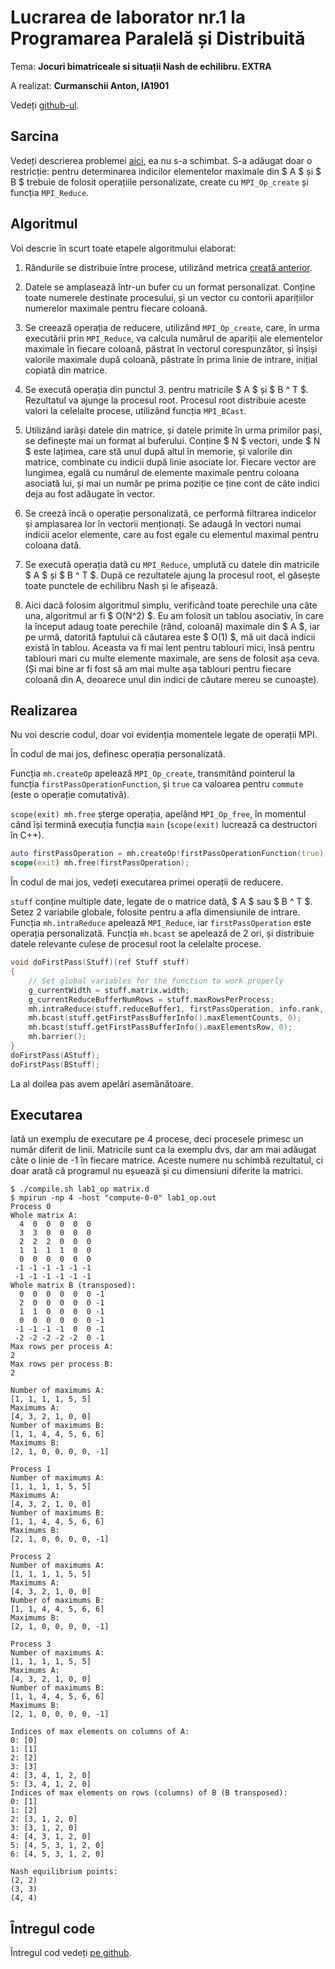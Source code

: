# Lucrarea de laborator nr.1 la Programarea Paralelă și Distribuită

Tema: **Jocuri bimatriceale si situații Nash de echilibru. EXTRA**

A realizat: **Curmanschii Anton, IA1901**

Vedeți [github-ul](https://github.com/AntonC9018/uni_parallel).


## Sarcina

Vedeți descrierea problemei [aici](https://github.com/AntonC9018/uni_parallel/blob/master/doc/Curmanschii_Anton_Laborator_1.md), ea nu s-a schimbat. 
S-a adăugat doar o restricție: pentru determinarea indicilor elementelor maximale din $ A $ și $ B $ trebuie de folosit operațiile personalizate, create cu `MPI_Op_create` și funcția `MPI_Reduce`.

## Algoritmul

Voi descrie în scurt toate etapele algoritmului elaborat:

1. Rândurile se distribuie între procese, utilizând metrica [creată anterior](https://github.com/AntonC9018/uni_parallel/blob/master/doc/Curmanschii_Anton_Laborator_1.md#matricea-de-orice-dimensiune-toate-maximuri).

2. Datele se amplasează într-un bufer cu un format personalizat. 
   Conține toate numerele destinate procesului, și un vector cu contorii aparițiilor numerelor maximale pentru fiecare coloană.

3. Se creează operația de reducere, utilizând `MPI_Op_create`, care, în urma executării prin `MPI_Reduce`, va calcula numărul 
   de apariții ale elementelor maximale în fiecare coloană, păstrat în vectorul corespunzător, și înșiși valorile maximale după coloană, păstrate în prima linie de intrare, inițial copiată din matrice. 

4. Se execută operația din punctul 3. pentru matricile $ A $ și $ B ^ T $. 
   Rezultatul va ajunge la procesul root.
   Procesul root distribuie aceste valori la celelalte procese, utilizând funcția `MPI_BCast`.

5. Utilizând iarăși datele din matrice, și datele primite în urma primilor pași, se definește mai un format al buferului.
   Conține $ N $ vectori, unde $ N $ este lațimea, care stă unul după altul în memorie, și valorile din matrice, combinate cu indicii după linie asociate lor. 
   Fiecare vector are lungimea, egală cu numărul de elemente maximale pentru coloana asociată lui, și mai un număr pe prima poziție ce ține cont de câte indici deja au fost adăugate în vector.

6. Se creeză încă o operație personalizată, ce performă filtrarea indicelor și amplasarea lor în vectorii menționați.
   Se adaugă în vectori numai indicii acelor elemente, care au fost egale cu elementul maximal pentru coloana dată.

7. Se execută operația dată cu `MPI_Reduce`, umplută cu datele din matricile $ A $ și $ B ^ T $.
   După ce rezultatele ajung la procesul root, el găsește toate punctele de echilibru Nash și le afișează.

8. Aici dacă folosim algoritmul simplu, verificând toate perechile una câte una, algoritmul ar fi $ O(N^2) $.
   Eu am folosit un tablou asociativ, în care la început adaug toate perechile (rând, coloană) maximale din $ A $,
   iar pe urmă, datorită faptului că căutarea este $ O(1) $, mă uit dacă indicii există în tablou.
   Aceasta va fi mai lent pentru tablouri mici, însă pentru tablouri mari cu multe elemente maximale, are sens de folosit așa ceva.
   (Și mai bine ar fi fost să am mai multe așa tablouri pentru fiecare coloană din A, deoarece unul din indici de căutare mereu se cunoaște).


## Realizarea

Nu voi descrie codul, doar voi evidenția momentele legate de operații MPI.

În codul de mai jos, definesc operația personalizată.

Funcția `mh.createOp` apelează `MPI_Op_create`, transmitând pointerul la funcția `firstPassOperationFunction`, și `true` ca valoarea pentru `commute` (este o operație comutativă).

`scope(exit) mh.free` șterge operația, apelând `MPI_Op_free`, în momentul când își termină execuția funcția `main` (`scope(exit)` lucrează ca destructori în C++).

```d
auto firstPassOperation = mh.createOp!firstPassOperationFunction(true);
scope(exit) mh.free(firstPassOperation);
```

În codul de mai jos, vedeți executarea primei operații de reducere. 

`stuff` conține multiple date, legate de o matrice dată, $ A $ sau $ B ^ T $.
Setez 2 variabile globale, folosite pentru a afla dimensiunile de intrare.
Funcția `mh.intraReduce` apelează `MPI_Reduce`, iar `firstPassOperation` este operația personalizată.
Funcția `mh.bcast` se apelează de 2 ori, și distribuie datele relevante culese de procesul root la celelalte procese.

```d
void doFirstPass(Stuff)(ref Stuff stuff)
{
    // Set global variables for the function to work properly
    g_currentWidth = stuff.matrix.width;
    g_currentReduceBufferNumRows = stuff.maxRowsPerProcess;
    mh.intraReduce(stuff.reduceBuffer1, firstPassOperation, info.rank, 0);
    mh.bcast(stuff.getFirstPassBufferInfo().maxElementCounts, 0);
    mh.bcast(stuff.getFirstPassBufferInfo().maxElementsRow, 0);
    mh.barrier();
}
doFirstPass(AStuff);
doFirstPass(BStuff);
```

La al doilea pas avem apelări asemănătoare.


## Executarea

Iată un exemplu de executare pe 4 procese, deci procesele primesc un număr diferit de linii.
Matricile sunt ca la exemplu dvs, dar am mai adăugat câte o linie de -1 în fiecare matrice. Aceste numere nu schimbă rezultatul, ci doar arată că programul nu eșuează și cu dimensiuni diferite la matrici.

```
$ ./compile.sh lab1_op matrix.d
$ mpirun -np 4 -host "compute-0-0" lab1_op.out
Process 0
Whole matrix A:
  4  0  0  0  0  0
  3  3  0  0  0  0
  2  2  2  0  0  0
  1  1  1  1  0  0
  0  0  0  0  0  0
 -1 -1 -1 -1 -1 -1
 -1 -1 -1 -1 -1 -1
Whole matrix B (transposed):
  0  0  0  0  0  0 -1
  2  0  0  0  0  0 -1
  1  1  0  0  0  0 -1
  0  0  0  0  0  0 -1
 -1 -1 -1 -1  0  0 -1
 -2 -2 -2 -2 -2  0 -1
Max rows per process A:
2
Max rows per process B:
2

Number of maximums A:
[1, 1, 1, 1, 5, 5]
Maximums A:
[4, 3, 2, 1, 0, 0]
Number of maximums B:
[1, 1, 4, 4, 5, 6, 6]
Maximums B:
[2, 1, 0, 0, 0, 0, -1]

Process 1
Number of maximums A:
[1, 1, 1, 1, 5, 5]
Maximums A:
[4, 3, 2, 1, 0, 0]
Number of maximums B:
[1, 1, 4, 4, 5, 6, 6]
Maximums B:
[2, 1, 0, 0, 0, 0, -1]

Process 2
Number of maximums A:
[1, 1, 1, 1, 5, 5]
Maximums A:
[4, 3, 2, 1, 0, 0]
Number of maximums B:
[1, 1, 4, 4, 5, 6, 6]
Maximums B:
[2, 1, 0, 0, 0, 0, -1]

Process 3
Number of maximums A:
[1, 1, 1, 1, 5, 5]
Maximums A:
[4, 3, 2, 1, 0, 0]
Number of maximums B:
[1, 1, 4, 4, 5, 6, 6]
Maximums B:
[2, 1, 0, 0, 0, 0, -1]

Indices of max elements on columns of A:
0: [0]
1: [1]
2: [2]
3: [3]
4: [3, 4, 1, 2, 0]
5: [3, 4, 1, 2, 0]
Indices of max elements on rows (columns) of B (B transposed):
0: [1]
1: [2]
2: [3, 1, 2, 0]
3: [3, 1, 2, 0]
4: [4, 3, 1, 2, 0]
5: [4, 5, 3, 1, 2, 0]
6: [4, 5, 3, 1, 2, 0]

Nash equilibrium points:
(2, 2)
(3, 3)
(4, 4)
```

## Întregul code

Întregul cod vedeți [pe github](https://github.com/AntonC9018/uni_parallel/blob/c13c45f21bd80abf968d419beab2340834e68747/source/lab1_op.d).